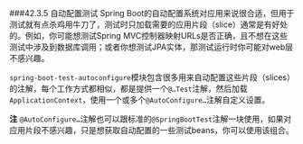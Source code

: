 ###42.3.5 自动配置测试
Spring Boot的自动配置系统对应用来说很合适，但用于测试就有点杀鸡用牛刀了，测试时只加载需要的应用片段（slice）通常是有好处的。例如，你可能想测试Spring MVC控制器映射URLs是否正确，且不想在这些测试中涉及到数据库调用；或者你想测试JPA实体，那测试运行时你可能对web层不感兴趣。

`spring-boot-test-autoconfigure`模块包含很多用来自动配置这些片段（slices）的注解，每个工作方式都相似，都是提供一个`@…Test`注解，然后加载`ApplicationContext`，使用一个或多个`@AutoConfigure…`注解自定义设置。

**注** `@AutoConfigure…`注解也可以跟标准的`@SpringBootTest`注解一块使用，如果对应用片段不感兴趣，只是想获取自动配置的一些测试beans，你可以使用该组合。
